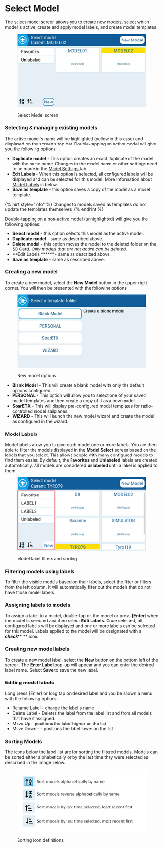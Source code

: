 # Select Model

The select model screen allows you to create new models, select which model is active, create and apply model labels, and create model templates.

<figure><img src="../../.gitbook/assets/selectmodel.jpg" alt=""><figcaption><p>Select Model screen</p></figcaption></figure>

### Selecting & managing existing models&#x20;

The active model's name will be highlighted (yellow in this case) and displayed on the screen's top bar. Double-tapping an active model will give you the following options:

* **Duplicate model** - This option creates an exact duplicate of the model with the same name. Changes to the model name or other settings need to be made in the [Model Settings ](model-settings/)tab.
* **Edit Labels** - When this option is selected, all configured labels will be displayed and can be selected for this model. More Information about [Model Labels](select-model.md#model-labels) is below.&#x20;
* **Save as template** - this option saves a copy of the model as a model template.

{% hint style="info" %}
Changes to models saved as templates do not update the templates themselves.
{% endhint %}

Double-tapping on a non-active model (unhighlighted) will give you the following options:

* **Select model** - this option selects this model as the active model.
* **Duplicate model** - same as described above.
* **Delete model** - this option moves the model to the deleted folder on the SD Card. _Only models that are not active can be deleted._
* **Edit Labels **_****_ - same as described above.
* **Save as template** - same as described above.

### Creating a new model

To create a new model, select the **New Model** button in the upper right corner. You will then be presented with the following options:&#x20;

<figure><img src="../../.gitbook/assets/newmodel.jpg" alt=""><figcaption><p>New model options</p></figcaption></figure>

* **Blank Model** - This will create a blank model with only the default options configured.
* **PERSONAL** - This option will allow you to select one of your saved model templates and then create a copy of it as a new model.
* **SoarETX** - This will display pre-configured model templates for radio-controlled model sailplanes.
* **WIZARD** - This will launch the new model wizard and create the model as configured in the wizard.

### Model Labels

Model labels allow you to give each model one or more labels. You are then able to filter the models displayed in the **Model Select** screen based on the labels that you select. This allows people with many configured models to find them easier.  By default, the **Favorites** and **Unlabeled** labels are created automatically. All models are considered **unlabeled** until a label is applied to them.

<figure><img src="../../.gitbook/assets/labelfilters.jpg" alt=""><figcaption><p>Model label filters and sorting</p></figcaption></figure>

### Filtering models using labels

To filter the visible models based on their labels, select the filter or filters from the left column. It will automatically filter out the models that do not have those model labels.

### Assigning labels to models

To assign a label to a model, double-tap on the model or press **\[Enter]** when the model is selected and then select **Edit Labels**. Once selected, all configured labels will be displayed and one or more labels can be selected for this model. Labels applied to the model will be designated with a _**check**_** ** icon.

### Creating new model labels

To create a new model label, select the **New** button on the bottom left of the screen. The **Enter Label** pop-up will appear and you can enter the desired label name. Select **Save** to save the new label.

### Editing model labels

Long press \[Enter] or long tap on desired label and you be shown a menu with the following options:

* Rename Label - change the label's name
* Delete Label - Deletes the label from the label list and from all models that have it assigned.&#x20;
* Move Up - positions the label higher on the list&#x20;
* Move Down - - positions the label lower on the list

### Sorting Models

The icons below the label list are for sorting the filtered models. Models can be sorted either alphabetically or by the last time they were selected as described in the image below.

<figure><img src="../../.gitbook/assets/labelsort (1).jpg" alt=""><figcaption><p>Sorting icon definitions</p></figcaption></figure>



